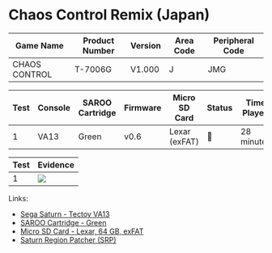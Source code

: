 # Chaos Control Remix (Japan)

| Game Name     | Product Number | Version | Area Code | Peripheral Code |
| ------------- | -------------- | ------- | --------- | --------------- |
| CHAOS CONTROL | T-7006G        | V1.000  | J         | JMG             |

| Test | Console | SAROO Cartridge | Firmware | Micro SD Card | Status | Time Played |
| ---- | ------- | --------------- | -------- | ------------- | ------ | ----------- |
| 1    | VA13    | Green           | v0.6     | Lexar (exFAT) | :100:  | 28 minutes  |

| Test | Evidence                                                                                         |
| ---- | ------------------------------------------------------------------------------------------------ |
| 1    | [![](https://img.youtube.com/vi/rrtiPCZO03s/0.jpg)](https://www.youtube.com/watch?v=rrtiPCZO03s) |

Links:

- [Sega Saturn - Tectoy VA13](../../../../Info/Consoles/VA13/README.md)
- [SAROO Cartridge - Green](../../../../Info/Cartridges/RetroGameParadiseStore/1.32F/README.md)
- [Micro SD Card - Lexar, 64 GB, exFAT](../../../../Info/SdCards/Lexar/64GB/exfat/README.md)
- [Saturn Region Patcher (SRP)](https://segaxtreme.net/resources/saturn-region-patcher.81/download)
